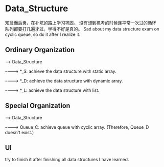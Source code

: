 # Data_Structure
知耻而后勇，在补坑的路上学习巩固。
没有想到机考的时候连平常一次过的循环队列都要打几遍才过，学得不好是真的。
Sad about my data structure exam on cyclic queue, so do it after I realize it.
## Ordinary Organization
--> Data_Structure

----> *_S: achieve the data structure with static array.

----> *_D: achieve the data structure with dynamic array.

----> *_L: achieve the data structure with list.

## Special Organization
--> Data_Structure

----> Queue_C: achieve queue with cyclic array. (Therefore, Queue_D doesn't exist.)
## UI
try to finish it after finishing all data structures I have learned.
